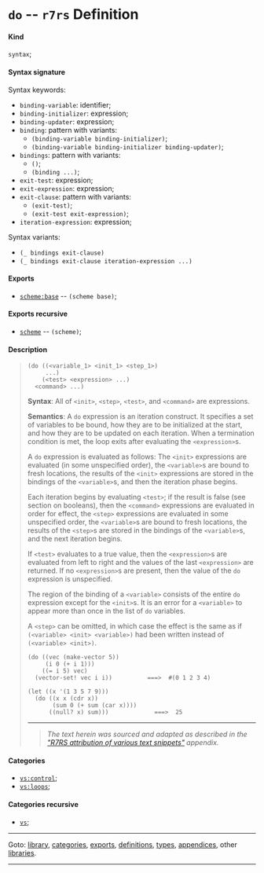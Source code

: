 

<a id='definition__r7rs__do'></a>

# `do` -- `r7rs` Definition


<a id='definition__r7rs__do__kind'></a>

#### Kind

`syntax`;


<a id='definition__r7rs__do__syntax-signature'></a>

#### Syntax signature

Syntax keywords:
 * `binding-variable`: identifier;
 * `binding-initializer`: expression;
 * `binding-updater`: expression;
 * `binding`: pattern with variants:
   * `(binding-variable binding-initializer)`;
   * `(binding-variable binding-initializer binding-updater)`;
 * `bindings`: pattern with variants:
   * `()`;
   * `(binding ...)`;
 * `exit-test`: expression;
 * `exit-expression`: expression;
 * `exit-clause`: pattern with variants:
   * `(exit-test)`;
   * `(exit-test exit-expression)`;
 * `iteration-expression`: expression;

Syntax variants:
 * `(_ bindings exit-clause)`
 * `(_ bindings exit-clause iteration-expression ...)`


<a id='definition__r7rs__do__exports'></a>

#### Exports

 * [`scheme:base`](../../r7rs/exports/scheme_3a_base.md#export__r7rs__scheme_3a_base) -- `(scheme base)`;


<a id='definition__r7rs__do__exports-recursive'></a>

#### Exports recursive

 * [`scheme`](../../r7rs/exports/scheme.md#export__r7rs__scheme) -- `(scheme)`;


<a id='definition__r7rs__do__description'></a>

#### Description

> ````
> (do ((<variable_1> <init_1> <step_1>)
>      ...)
>     (<test> <expression> ...)
>   <command> ...)
> ````
> 
> **Syntax**:
> All of `<init>`, `<step>`, `<test>`, and `<command>`
> are expressions.
> 
> **Semantics**:
> A `do` expression is an iteration construct.  It specifies a set of variables to
> be bound, how they are to be initialized at the start, and how they are
> to be updated on each iteration.  When a termination condition is met,
> the loop exits after evaluating the `<expression>`s.
> 
> A `do` expression is evaluated as follows:
> The `<init>` expressions are evaluated (in some unspecified order),
> the `<variable>`s are bound to fresh locations, the results of the
> `<init>` expressions are stored in the bindings of the
> `<variable>`s, and then the iteration phase begins.
> 
> Each iteration begins by evaluating `<test>`; if the result is
> false (see section on booleans), then the `<command>`
> expressions are evaluated in order for effect, the `<step>`
> expressions are evaluated in some unspecified order, the
> `<variable>`s are bound to fresh locations, the results of the
> `<step>`s are stored in the bindings of the
> `<variable>`s, and the next iteration begins.
> 
> If `<test>` evaluates to a true value, then the
> `<expression>`s are evaluated from left to right and the values of
> the last `<expression>` are returned.  If no `<expression>`s
> are present, then the value of the `do` expression is unspecified.
> 
> The region of the binding of a `<variable>`
> consists of the entire `do` expression except for the `<init>`s.
> It is an error for a `<variable>` to appear more than once in the
> list of `do` variables.
> 
> A `<step>` can be omitted, in which case the effect is the
> same as if `(<variable> <init> <variable>)` had
> been written instead of `(<variable> <init>)`.
> 
> ````
> (do ((vec (make-vector 5))
>      (i 0 (+ i 1)))
>     ((= i 5) vec)
>   (vector-set! vec i i))          ===>  #(0 1 2 3 4)
> 
> (let ((x '(1 3 5 7 9)))
>   (do ((x x (cdr x))
>        (sum 0 (+ sum (car x))))
>       ((null? x) sum)))             ===>  25
> ````
> 
> 
> ----
> > *The text herein was sourced and adapted as described in the ["R7RS attribution of various text snippets"](../../r7rs/appendices/attribution.md#appendix__r7rs__attribution) appendix.*


<a id='definition__r7rs__do__categories'></a>

#### Categories

 * [`vs:control`](../../vonuvoli/categories/vs_3a_control.md#category__vonuvoli__vs_3a_control);
 * [`vs:loops`](../../vonuvoli/categories/vs_3a_loops.md#category__vonuvoli__vs_3a_loops);


<a id='definition__r7rs__do__categories-recursive'></a>

#### Categories recursive

 * [`vs`](../../vonuvoli/categories/vs.md#category__vonuvoli__vs);

----

Goto: [library](../../r7rs/_index.md#library__r7rs), [categories](../../r7rs/categories/_index.md#toc__r7rs__categories), [exports](../../r7rs/exports/_index.md#toc__r7rs__exports), [definitions](../../r7rs/definitions/_index.md#toc__r7rs__definitions), [types](../../r7rs/types/_index.md#toc__r7rs__types), [appendices](../../r7rs/appendices/_index.md#toc__r7rs__appendices), other [libraries](../../_libraries.md#toc__libraries).

----


